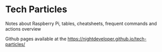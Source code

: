 # Tech Particles

Notes about Raspberry Pi, tables, cheatsheets, frequent commands and actions overview

Github pages available at the https://nightdeveloper.github.io/tech-particles/
